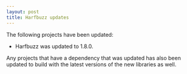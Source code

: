 ```yaml
---
layout: post
title: Harfbuzz updates
---
```


The following projects have been updated:
* Harfbuzz was updated to 1.8.0.

Any projects that have a dependency that was updated has also been updated to build with the latest versions of the new libraries as well.